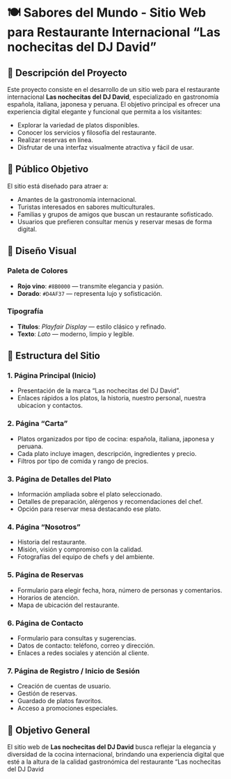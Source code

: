 # 🍽️ Sabores del Mundo - Sitio Web para Restaurante Internacional “Las nochecitas del DJ David”

## 🧾 Descripción del Proyecto

Este proyecto consiste en el desarrollo de un sitio web para el restaurante internacional **Las nochecitas del DJ David**, especializado en gastronomía española, italiana, japonesa y peruana. El objetivo principal es ofrecer una experiencia digital elegante y funcional que permita a los visitantes:

- Explorar la variedad de platos disponibles.
- Conocer los servicios y filosofía del restaurante.
- Realizar reservas en línea.
- Disfrutar de una interfaz visualmente atractiva y fácil de usar.

## 🎯 Público Objetivo

El sitio está diseñado para atraer a:

- Amantes de la gastronomía internacional.
- Turistas interesados en sabores multiculturales.
- Familias y grupos de amigos que buscan un restaurante sofisticado.
- Usuarios que prefieren consultar menús y reservar mesas de forma digital.

## 🎨 Diseño Visual

### Paleta de Colores

- **Rojo vino**: `#8B0000` — transmite elegancia y pasión.
- **Dorado**: `#D4AF37` — representa lujo y sofisticación.

### Tipografía

- **Títulos**: *Playfair Display* — estilo clásico y refinado.
- **Texto**: *Lato* — moderno, limpio y legible.

## 🧱 Estructura del Sitio

### 1. Página Principal (Inicio)

- Presentación de la marca “Las nochecitas del DJ David”.
- Enlaces rápidos a los platos, la historia, nuestro personal, nuestra ubicacion y contactos.

### 2. Página “Carta”

- Platos organizados por tipo de cocina: española, italiana, japonesa y peruana.
- Cada plato incluye imagen, descripción, ingredientes y precio.
- Filtros por tipo de comida y rango de precios.

### 3. Página de Detalles del Plato

- Información ampliada sobre el plato seleccionado.
- Detalles de preparación, alérgenos y recomendaciones del chef.
- Opción para reservar mesa destacando ese plato.

### 4. Página “Nosotros”

- Historia del restaurante.
- Misión, visión y compromiso con la calidad.
- Fotografías del equipo de chefs y del ambiente.

### 5. Página de Reservas

- Formulario para elegir fecha, hora, número de personas y comentarios.
- Horarios de atención.
- Mapa de ubicación del restaurante.

### 6. Página de Contacto

- Formulario para consultas y sugerencias.
- Datos de contacto: teléfono, correo y dirección.
- Enlaces a redes sociales y atención al cliente.

### 7. Página de Registro / Inicio de Sesión

- Creación de cuentas de usuario.
- Gestión de reservas.
- Guardado de platos favoritos.
- Acceso a promociones especiales.

## 📌 Objetivo General

El sitio web de **Las nochecitas del DJ David** busca reflejar la elegancia y diversidad de la cocina internacional, brindando una experiencia digital que esté a la altura de la calidad gastronómica del restaurante “Las nochecitas del DJ David 
